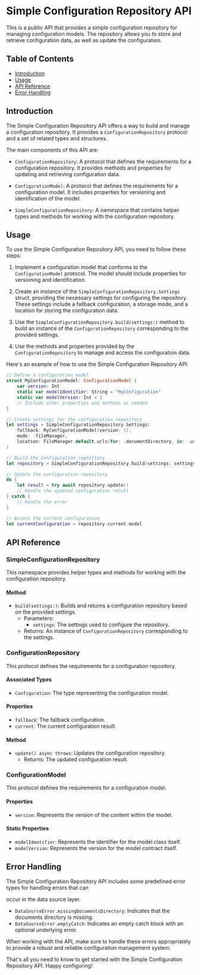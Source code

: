 # Simple Configuration Repository API

This is a public API that provides a simple configuration repository for managing configuration models. The repository allows you to store and retrieve configuration data, as well as update the configuration.

## Table of Contents
- [Introduction](#introduction)
- [Usage](#usage)
- [API Reference](#api-reference)
- [Error Handling](#error-handling)

## Introduction

The Simple Configuration Repository API offers a way to build and manage a configuration repository. It provides a `ConfigurationRepository` protocol and a set of related types and structures.

The main components of this API are:

- `ConfigurationRepository`: A protocol that defines the requirements for a configuration repository. It provides methods and properties for updating and retrieving configuration data.

- `ConfigurationModel`: A protocol that defines the requirements for a configuration model. It includes properties for versioning and identification of the model.

- `SimpleConfigurationRepository`: A namespace that contains helper types and methods for working with the configuration repository.

## Usage

To use the Simple Configuration Repository API, you need to follow these steps:

1. Implement a configuration model that conforms to the `ConfigurationModel` protocol. The model should include properties for versioning and identification.

2. Create an instance of the `SimpleConfigurationRepository.Settings` struct, providing the necessary settings for configuring the repository. These settings include a fallback configuration, a storage mode, and a location for storing the configuration data.

3. Use the `SimpleConfigurationRepository.build(settings:)` method to build an instance of the `ConfigurationRepository` corresponding to the provided settings.

4. Use the methods and properties provided by the `ConfigurationRepository` to manage and access the configuration data.

Here's an example of how to use the Simple Configuration Repository API:

```swift
// Define a configuration model
struct MyConfigurationModel: ConfigurationModel {
    var version: Int
    static var modelIdentifier: String = "MyConfiguration"
    static var modelVersion: Int = 1
    // Include other properties and methods as needed
}

// Create settings for the configuration repository
let settings = SimpleConfigurationRepository.Settings(
    fallback: MyConfigurationModel(version: 1),
    mode: .fileManager,
    location: FileManager.default.urls(for: .documentDirectory, in: .userDomainMask).first!
)

// Build the configuration repository
let repository = SimpleConfigurationRepository.build(settings: settings)

// Update the configuration repository
do {
    let result = try await repository.update()
    // Handle the updated configuration result
} catch {
    // Handle the error
}

// Access the current configuration
let currentConfiguration = repository.current.model
```

## API Reference

### SimpleConfigurationRepository

This namespace provides helper types and methods for working with the configuration repository.

#### Method

- `build(settings:)`: Builds and returns a configuration repository based on the provided settings.
  - Parameters:
    - `settings`: The settings used to configure the repository.
  - Returns: An instance of `ConfigurationRepository` corresponding to the settings.

### ConfigurationRepository

This protocol defines the requirements for a configuration repository.

#### Associated Types

- `Configuration`: The type representing the configuration model.

#### Properties

- `fallback`: The fallback configuration.
- `current`: The current configuration result.

#### Method

- `update() async throws`: Updates the configuration repository.
  - Returns: The updated configuration result.

### ConfigurationModel

This protocol defines the requirements for a configuration model.

#### Properties

- `version`: Represents the version of the content within the model.

#### Static Properties

- `modelIdentifier`: Represents the identifier for the model class itself.
- `modelVersion`: Represents the version for the model contract itself.

## Error Handling

The Simple Configuration Repository API includes some predefined error types for handling errors that can

 occur in the data source layer.

- `DataSourceError.missingDocumentsDirectory`: Indicates that the documents directory is missing.
- `DataSourceError.emptyCatch`: Indicates an empty catch block with an optional underlying error.

When working with the API, make sure to handle these errors appropriately to provide a robust and reliable configuration management system.

That's all you need to know to get started with the Simple Configuration Repository API. Happy configuring!
